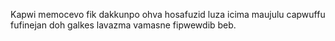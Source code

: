 Kapwi memocevo fik dakkunpo ohva hosafuzid luza icima maujulu capwuffu fufinejan doh galkes lavazma vamasne fipwewdib beb.
